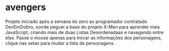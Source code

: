 # avengers
Projeto iniciado após a semana do zero ao programador contratado DevEmDobro, oonde peguei a  base do projeto X-Men para aprender mais JavaScript, criando mais de duas Listas Desordenadaas e navegando entre elas.
Passe o mouse apenas para trocar as informações dos personagens, clique nas setas para mudar a lista de personagens.
